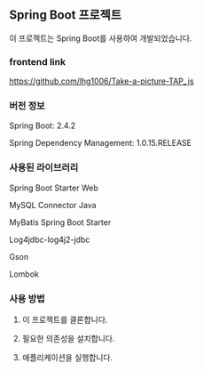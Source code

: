 ## Spring Boot 프로젝트

이 프로젝트는 Spring Boot를 사용하여 개발되었습니다.

### frontend link 
https://github.com/lhg1006/Take-a-picture-TAP_js

### 버전 정보

Spring Boot: 2.4.2

Spring Dependency Management: 1.0.15.RELEASE

### 사용된 라이브러리

Spring Boot Starter Web

MySQL Connector Java

MyBatis Spring Boot Starter

Log4jdbc-log4j2-jdbc

Gson

Lombok

### 사용 방법

1. 이 프로젝트를 클론합니다.

2. 필요한 의존성을 설치합니다.

3. 애플리케이션을 실행합니다.
